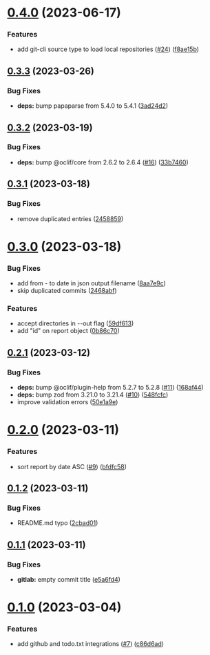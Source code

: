 # [0.4.0](https://github.com/nya1/bananareporter/compare/0.3.3...0.4.0) (2023-06-17)


### Features

* add git-cli source type to load local repositories ([#24](https://github.com/nya1/bananareporter/issues/24)) ([f8ae15b](https://github.com/nya1/bananareporter/commit/f8ae15bcc3cf1b45ded34aefdc8276ffc56ef99a))



## [0.3.3](https://github.com/nya1/bananareporter/compare/0.3.2...0.3.3) (2023-03-26)


### Bug Fixes

* **deps:** bump papaparse from 5.4.0 to 5.4.1 ([3ad24d2](https://github.com/nya1/bananareporter/commit/3ad24d27c4e7d73000bebb95d4bea7c3795817d8))



## [0.3.2](https://github.com/nya1/bananareporter/compare/0.3.1...0.3.2) (2023-03-19)


### Bug Fixes

* **deps:** bump @oclif/core from 2.6.2 to 2.6.4 ([#16](https://github.com/nya1/bananareporter/issues/16)) ([33b7460](https://github.com/nya1/bananareporter/commit/33b7460aac4599670d4feb2eaedd6f18febf0d43))



## [0.3.1](https://github.com/nya1/bananareporter/compare/0.3.0...0.3.1) (2023-03-18)


### Bug Fixes

* remove duplicated entries ([2458859](https://github.com/nya1/bananareporter/commit/2458859d2c0003056dd3c6a9f6bfd90ed56af81d))



# [0.3.0](https://github.com/nya1/bananareporter/compare/0.2.1...0.3.0) (2023-03-18)


### Bug Fixes

* add from - to date in json output filename ([8aa7e9c](https://github.com/nya1/bananareporter/commit/8aa7e9c5b78289edd7265551851ae58806578a4d))
* skip duplicated commits ([2468abf](https://github.com/nya1/bananareporter/commit/2468abf3713da35a3a56fbeddf73fc766f978223))


### Features

* accept directories in --out flag ([59df613](https://github.com/nya1/bananareporter/commit/59df613d29bec5597c23212f4d42fd62cbbdea0b))
* add "id" on report object ([0b86c70](https://github.com/nya1/bananareporter/commit/0b86c70c219490f8b3b62e8af9678b4049d79aa8))



## [0.2.1](https://github.com/nya1/bananareporter/compare/0.2.0...0.2.1) (2023-03-12)


### Bug Fixes

* **deps:** bump @oclif/plugin-help from 5.2.7 to 5.2.8 ([#11](https://github.com/nya1/bananareporter/issues/11)) ([168af44](https://github.com/nya1/bananareporter/commit/168af44762a602328ea559a2c3552cb58899d977))
* **deps:** bump zod from 3.21.0 to 3.21.4 ([#10](https://github.com/nya1/bananareporter/issues/10)) ([548fcfc](https://github.com/nya1/bananareporter/commit/548fcfc30e0ef521af24fcc2d985708c882607a3))
* improve validation errors ([50e1a9e](https://github.com/nya1/bananareporter/commit/50e1a9e91620c9163303446146040d65883821f9))



# [0.2.0](https://github.com/nya1/bananareporter/compare/0.1.2...0.2.0) (2023-03-11)


### Features

* sort report by date ASC ([#9](https://github.com/nya1/bananareporter/issues/9)) ([bfdfc58](https://github.com/nya1/bananareporter/commit/bfdfc5815d0b0325818213a7ce8ec1cefd56f858))



## [0.1.2](https://github.com/nya1/bananareporter/compare/0.1.1...0.1.2) (2023-03-11)


### Bug Fixes

* README.md typo ([2cbad01](https://github.com/nya1/bananareporter/commit/2cbad015db7dddb985bb820bb85c512f7bc15f6d))



## [0.1.1](https://github.com/nya1/bananareporter/compare/0.1.0...0.1.1) (2023-03-11)


### Bug Fixes

* **gitlab:** empty commit title ([e5a6fd4](https://github.com/nya1/bananareporter/commit/e5a6fd43aef773efc58b894354b2ac4cd4628c7c))



# [0.1.0](https://github.com/nya1/bananareporter/compare/c86d6ad391f0353f2d4b9fbef4a5a823005fb015...0.1.0) (2023-03-04)


### Features

* add github and todo.txt integrations ([#7](https://github.com/nya1/bananareporter/issues/7)) ([c86d6ad](https://github.com/nya1/bananareporter/commit/c86d6ad391f0353f2d4b9fbef4a5a823005fb015))



